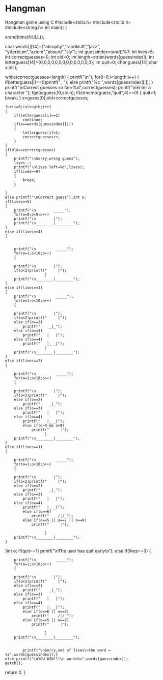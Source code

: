 # Hangman
Hangman game using C
#include<stdio.h>
#include<stdlib.h>
#include<string.h>
int main()
{

srand(time(NULL));

char words[][14]={"abruptly","randkluft","jazz",
                "ytterbium","axiom","absurd","sly"};
int guessindex=rand()%7;
int lives=5;
int correctguesses=0;
int old=0;
int length=strlen(words[guessindex]);
int letterguess[14]={0,0,0,0,0,0,0,0,0,0,0,0,0,0};
int quit=0;
char guess[14];char x;int i;

while(correctguesses<length)
{  printf("\n");
    for(i=0;i<length;i++)
    {
        if(letterguess[i]==0)printf("_ ");
        else printf("%c ",words[guessindex][i]);
    }
    printf("\nCorrect guesses so far=%d",correctguesses);
    printf("\nEnter a character ");
    fgets(guess,10,stdin);
    if(strncmp(guess,"quit",4)==0)
    {
        quit=1;
        break;
    }
    x=guess[0];old=correctguesses;

    for(i=0;i<length;i++)
    {
        if(letterguess[i]==1)
            continue;
        if(x==words[guessindex][i])
        {
            letterguess[i]=1;
            correctguesses++;
        }
    }
    if(old==correctguesses)
    {
        printf("\nSorry,wrong guess");
        lives--;
        printf("\nlives left=%d",lives);
        if(lives==0)
        {
            break;
        }

    }
    else printf("\nCorrect guess");int o;
    if(lives==5)
    {
        printf("\n        _____");
        for(o=0;o<9;o++)
        printf("\n        |");
        printf("\n________|________");
    }
    else if(lives==4)
    {


        printf("\n         _____");
        for(o=1;o<10;o++)
        {

        printf("\n        |");
        if(o<3)printf("     |");
                      }
        printf("\n________|________");
    }
    else if(lives==3)
    {
        printf("\n         _____");
        for(o=1;o<10;o++)
        {

        printf("\n        |");
        if(o<2)printf("     |");
        else if(o==2)
            printf("    _|_");
        else if(o==3)
            printf("   |   |");
        else if(o==4)
            printf("   |_ _|");
                      }
        printf("\n________|________");
    }
    else if(lives==2)
    {

        printf("\n         _____");
        for(o=1;o<10;o++)
        {

        printf("\n        |");
        if(o<2)printf("     |");
        else if(o==2)
            printf("    _|_");
        else if(o==3)
            printf("   |   |");
        else if(o==4)
            printf("   |_ _|");
            else if(o>4 && o<9)
                printf("     |");
                      }
        printf("\n________|________");
    }
    else if(lives==1)
    {

        printf("\n         _____");
        for(o=1;o<10;o++)
        {

        printf("\n        |");
        if(o<2)printf("     |");
        else if(o==2)
            printf("    _|_");
        else if(o==3)
            printf("   |   |");
        else if(o==4)
            printf("   |_ _|");
            else if(o==6)
                printf("    /|/ ");
            else if(o==5 || o==7 || o==8)
                printf("     |");

                      }
        printf("\n________|________");
    }

}int o;
if(quit==1)
    printf("\nThe user has quit early\n");
  else if(lives==0)
        {

        printf("\n         _____");
        for(o=1;o<10;o++)
        {

        printf("\n        |");
        if(o<2)printf("     |");
        else if(o==2)
            printf("    _|_");
        else if(o==3)
            printf("   |   |");
        else if(o==4)
            printf("   |_ _|");
            else if(o==6 || o==8)
                printf("    /|/ ");
            else if(o==5 || o==7)
                printf("     |");

                      }
        printf("\n________|________");


            printf("\nSorry,out of lives\nthe word = %s",words[guessindex]);}
    else printf("\nYOU WIN!!!\n word=%s",words[guessindex]);
    getch();
return 0;
}


